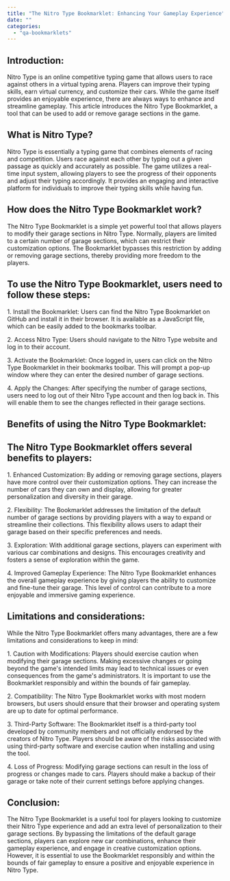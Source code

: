 ```yaml
---
title: "The Nitro Type Bookmarklet: Enhancing Your Gameplay Experience"
date: ""
categories: 
  - "qa-bookmarklets"
---
```


## Introduction:

Nitro Type is an online competitive typing game that allows users to race against others in a virtual typing arena. Players can improve their typing skills, earn virtual currency, and customize their cars. While the game itself provides an enjoyable experience, there are always ways to enhance and streamline gameplay. This article introduces the Nitro Type Bookmarklet, a tool that can be used to add or remove garage sections in the game.

## What is Nitro Type?

Nitro Type is essentially a typing game that combines elements of racing and competition. Users race against each other by typing out a given passage as quickly and accurately as possible. The game utilizes a real-time input system, allowing players to see the progress of their opponents and adjust their typing accordingly. It provides an engaging and interactive platform for individuals to improve their typing skills while having fun.

## How does the Nitro Type Bookmarklet work?

The Nitro Type Bookmarklet is a simple yet powerful tool that allows players to modify their garage sections in Nitro Type. Normally, players are limited to a certain number of garage sections, which can restrict their customization options. The Bookmarklet bypasses this restriction by adding or removing garage sections, thereby providing more freedom to the players.

## To use the Nitro Type Bookmarklet, users need to follow these steps:

1\. Install the Bookmarklet: Users can find the Nitro Type Bookmarklet on GitHub and install it in their browser. It is available as a JavaScript file, which can be easily added to the bookmarks toolbar.

2\. Access Nitro Type: Users should navigate to the Nitro Type website and log in to their account.

3\. Activate the Bookmarklet: Once logged in, users can click on the Nitro Type Bookmarklet in their bookmarks toolbar. This will prompt a pop-up window where they can enter the desired number of garage sections.

4\. Apply the Changes: After specifying the number of garage sections, users need to log out of their Nitro Type account and then log back in. This will enable them to see the changes reflected in their garage sections.

## Benefits of using the Nitro Type Bookmarklet:

## The Nitro Type Bookmarklet offers several benefits to players:

1\. Enhanced Customization: By adding or removing garage sections, players have more control over their customization options. They can increase the number of cars they can own and display, allowing for greater personalization and diversity in their garage.

2\. Flexibility: The Bookmarklet addresses the limitation of the default number of garage sections by providing players with a way to expand or streamline their collections. This flexibility allows users to adapt their garage based on their specific preferences and needs.

3\. Exploration: With additional garage sections, players can experiment with various car combinations and designs. This encourages creativity and fosters a sense of exploration within the game.

4\. Improved Gameplay Experience: The Nitro Type Bookmarklet enhances the overall gameplay experience by giving players the ability to customize and fine-tune their garage. This level of control can contribute to a more enjoyable and immersive gaming experience.

## Limitations and considerations:

While the Nitro Type Bookmarklet offers many advantages, there are a few limitations and considerations to keep in mind:

1\. Caution with Modifications: Players should exercise caution when modifying their garage sections. Making excessive changes or going beyond the game's intended limits may lead to technical issues or even consequences from the game's administrators. It is important to use the Bookmarklet responsibly and within the bounds of fair gameplay.

2\. Compatibility: The Nitro Type Bookmarklet works with most modern browsers, but users should ensure that their browser and operating system are up to date for optimal performance.

3\. Third-Party Software: The Bookmarklet itself is a third-party tool developed by community members and not officially endorsed by the creators of Nitro Type. Players should be aware of the risks associated with using third-party software and exercise caution when installing and using the tool.

4\. Loss of Progress: Modifying garage sections can result in the loss of progress or changes made to cars. Players should make a backup of their garage or take note of their current settings before applying changes.

## Conclusion:

The Nitro Type Bookmarklet is a useful tool for players looking to customize their Nitro Type experience and add an extra level of personalization to their garage sections. By bypassing the limitations of the default garage sections, players can explore new car combinations, enhance their gameplay experience, and engage in creative customization options. However, it is essential to use the Bookmarklet responsibly and within the bounds of fair gameplay to ensure a positive and enjoyable experience in Nitro Type.
